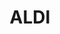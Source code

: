 ---
title: "ALDI"
url: /vitoria-gasteiz/aldi-armentiagana-kalea-calle-alto-de-armentia/
shop: supermercado
---